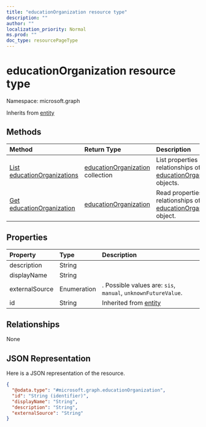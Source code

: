 ```yaml
---
title: "educationOrganization resource type"
description: ""
author: ""
localization_priority: Normal
ms.prod: ""
doc_type: resourcePageType
---
```


# educationOrganization resource type


Namespace: microsoft.graph




Inherits from [entity](../resources/entity.md)

## Methods
|Method|Return Type|Description|
|:---|:---|:---|
|[List educationOrganizations](../api/educationorganization-list.md)|[educationOrganization](../resources/educationorganization.md) collection|List properties and relationships of the [educationOrganization](../resources/educationorganization.md) objects.|
|[Get educationOrganization](../api/educationorganization-get.md)|[educationOrganization](../resources/educationorganization.md)|Read properties and relationships of the [educationOrganization](../resources/educationorganization.md) object.|

## Properties
|Property|Type|Description|
|:---|:---|:---|
|description|String||
|displayName|String||
|externalSource|Enumeration|. Possible values are: `sis`, `manual`, `unknownFutureValue`.|
|id|String| Inherited from [entity](../resources/entity.md)|

## Relationships
None

## JSON Representation
Here is a JSON representation of the resource.
<!-- {
  "blockType": "resource",
  "keyProperty": "id",
  "@odata.type": "microsoft.graph.educationOrganization",
  "baseType": "microsoft.graph.entity",
  "openType": false
}
-->
``` json
{
  "@odata.type": "#microsoft.graph.educationOrganization",
  "id": "String (identifier)",
  "displayName": "String",
  "description": "String",
  "externalSource": "String"
}
```

